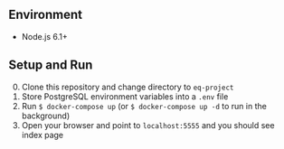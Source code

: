 ## Environment

* Node.js 6.1+

## Setup and Run

0. Clone this repository and change directory to `eq-project`
1. Store PostgreSQL environment variables into a `.env` file
2. Run `$ docker-compose up` (or `$ docker-compose up -d` to run in the background)
3. Open your browser and point to `localhost:5555` and you should see index page
